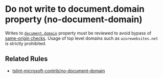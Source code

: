 # Do not write to document.domain property (no-document-domain)

Writes to [`document.domain`](https://developer.mozilla.org/en-US/docs/Web/API/Document/domain) property must be reviewed to avoid bypass of [same-origin checks](https://developer.mozilla.org/en-US/docs/Web/Security/Same-origin_policy#Changing_origin). Usage of top level domains such as `azurewebsites.net` is strictly prohibited.

## Related Rules

- [tslint-microsoft-contrib/no-document-domain](https://github.com/microsoft/tslint-microsoft-contrib/blob/master/src/noDocumentDomainRule.ts)
